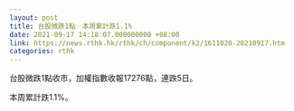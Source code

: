 ```yaml
---
layout: post
title: 台股微跌1點　本周累計跌1.1%
date: 2021-09-17 14:18:07.000000000 +08:00
link: https://news.rthk.hk/rthk/ch/component/k2/1611028-20210917.htm
categories: rthk
---
```


台股微跌1點收市，加權指數收報17276點，連跌5日。

本周累計跌1.1%。
